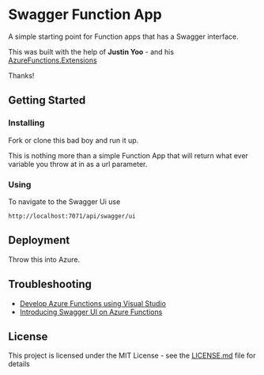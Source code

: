 # Swagger Function App

A simple starting point for Function apps that has a Swagger interface.

This was built with the help of **Justin Yoo** - and his [AzureFunctions.Extensions](https://github.com/aliencube/AzureFunctions.Extensions) 

Thanks!

## Getting Started

### Installing
Fork or clone this bad boy and run it up. 

This is nothing more than a simple Function App that will return what ever variable you throw at in as a url parameter.

### Using
To navigate to the Swagger Ui use

```
http://localhost:7071/api/swagger/ui
```

## Deployment

Throw this into Azure.

## Troubleshooting
* [Develop Azure Functions using Visual Studio](https://docs.microsoft.com/en-us/azure/azure-functions/functions-develop-vs)
* [Introducing Swagger UI on Azure Functions](https://devkimchi.com/2019/02/02/introducing-swagger-ui-on-azure-functions/)

## License

This project is licensed under the MIT License - see the [LICENSE.md](LICENSE.md) file for details

